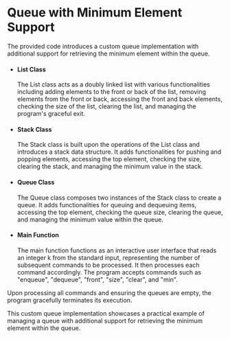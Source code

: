 # Queue with Minimum Element Support

The provided code introduces a custom queue implementation with additional support for retrieving the minimum element within the queue.

* #### List Class
  The List class acts as a doubly linked list with various functionalities including adding elements to the front or back of the list, removing elements from the front or back, accessing the front and back elements, checking the size of the list, clearing the list, and managing the program's graceful exit.

* #### Stack Class
  The Stack class is built upon the operations of the List class and introduces a stack data structure. It adds functionalities for pushing and popping elements, accessing the top element, checking the size, clearing the stack, and managing the minimum value in the stack.

* #### Queue Class
  The Queue class composes two instances of the Stack class to create a queue. It adds functionalities for queuing and dequeuing items, accessing the top element, checking the queue size, clearing the queue, and managing the minimum value within the queue.

* #### Main Function
  The main function functions as an interactive user interface that reads an integer k from the standard input, representing the number of subsequent commands to be processed. It then processes each command accordingly. The program accepts commands such as "enqueue", "dequeue", "front", "size", "clear", and "min".

Upon processing all commands and ensuring the queues are empty, the program gracefully terminates its execution.

This custom queue implementation showcases a practical example of managing a queue with additional support for retrieving the minimum element within the queue.

